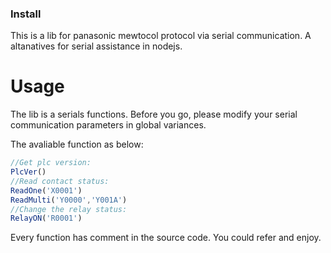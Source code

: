 ### Install

This is a lib for panasonic mewtocol protocol via serial communication.
A altanatives for serial assistance in nodejs.

# Usage
The lib is a serials functions.
Before you go, please modify your serial communication parameters in global variances.

The avaliable function as below:
```js
//Get plc version:
PlcVer()
//Read contact status:
ReadOne('X0001')
ReadMulti('Y0000','Y001A')
//Change the relay status:
RelayON('R0001')
```

Every function has comment in the source code. You could refer and enjoy.
